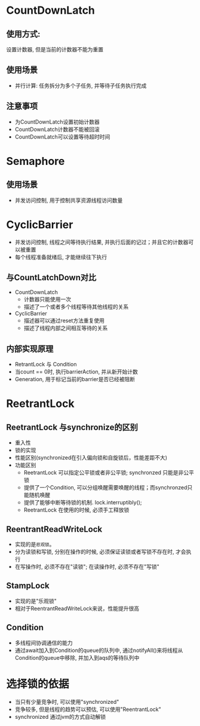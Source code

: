 # CountDownLatch

## 使用方式:
设置计数器, 但是当前的计数器不能为重置

## 使用场景
- 并行计算: 任务拆分为多个子任务, 并等待子任务执行完成

## 注意事项
- 为CountDownLatch设置初始计数器
- CountDownLatch计数器不能被回滚
- CountDownLatch可以设置等待超时时间

# Semaphore
## 使用场景
- 并发访问控制, 用于控制共享资源线程访问数量

# CyclicBarrier
- 并发访问控制, 线程之间等待执行结果, 并执行后面的记过；并且它的计数器可以被重置
- 每个线程准备就绪后, 才能继续往下执行

## 与CountLatchDown对比
- CountDownLatch
  - 计数器只能使用一次
  - 描述了一个或者多个线程等待其他线程的关系
- CyclicBarrier
  - 描述器可以通过reset方法重复使用
  - 描述了线程内部之间相互等待的关系

## 内部实现原理
- RetrantLock 与 Condition
- 当count == 0时, 执行barrierAction, 并从新开始计数
- Generation, 用于标记当前的barrier是否已经被阻断

# ReetrantLock

## ReetrantLock 与synchronize的区别
- 重入性
- 锁的实现
- 性能区别(synchronized在引入偏向锁和自旋锁后，性能差距不大)
- 功能区别
  - ReetrantLock 可以指定公平锁或者非公平锁; synchronzed 只能是非公平锁
  - 提供了一个Condition, 可以分组唤醒需要唤醒的线程；而synchronzed只能随机唤醒
  - 提供了能够中断等待锁的机制. lock.interruptibly();
  - ReetrantLock 在使用的时候, 必须手工释放锁

## ReentrantReadWriteLock
- 实现的是`悲观锁`。
- 分为读锁和写锁, 分别在操作的时候, 必须保证读锁或者写锁不存在时, 才会执行
- 在写操作时, 必须不存在"读锁"; 在读操作时, 必须不存在"写锁"

## StampLock
- 实现的是"乐观锁"
- 相对于ReentrantReadWriteLock来说，性能提升很高

## Condition
- 多线程间协调通信的能力
- 通过await加入到Condition的queue的队列中, 通过notifyAll()来将线程从Condition的queue中移除, 并加入到aqs的等待队列中

# 选择锁的依据
- 当只有少量竞争时, 可以使用"synchronized"
- 竞争较多, 但是线程的趋势可以预估, 可以使用"ReentrantLock"
- synchronized 通过jvm的方式自动解锁
